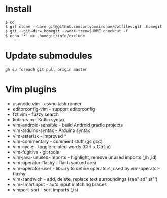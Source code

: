 # Install

```
$ cd
$ git clone --bare git@github.com:artyommironov/dotfiles.git .homegit
$ git --git-dir=.homegit --work-tree=$HOME checkout -f
$ echo '*' >> .homegit/info/exclude
```

# Update submodules
```
gh su foreach git pull origin master
```

# Vim plugins

* asyncdo.vim - async task runner
* editorconfig-vim - support editorconfig
* fzf.vim - fuzzy search
* kotlin-vim - Kotlin syntax
* vim-android-sensible - build Android gradle projects
* vim-arduino-syntax - Arduino syntax
* vim-asterisk - improved \*
* vim-commentary - comment stuff (gc gcc)
* vim-cycle - toggle related words (Ctrl-x Ctrl-a)
* vim-fugitive - git tools
* vim-java-unused-imports - highlight, remove unused imports (,ih ,id)
* vim-operator-flashy - flash yanked area
* vim-operator-user - library to define operators, used by vim-operator-flashy
* vim-sandwich - add, delete, replace text surroundings (sae" sd" sr"')
* vim-smartinput - auto input matching braces
* vimport-sort - sort imports (,is)
